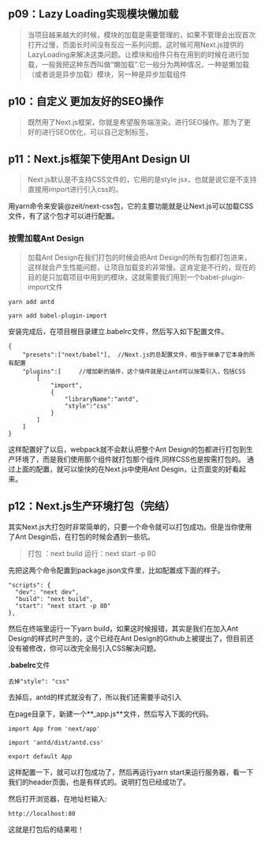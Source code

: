 ## p09：Lazy Loading实现模块懒加载
> 当项目越来越大的时候，模块的加载是需要管理的，如果不管理会出现首次打开过慢，页面长时间没有反应一系列问题。这时候可用Next.js提供的LazyLoading来解决这类问题。让模块和组件只有在用到的时候在进行加载，一般我把这种东西叫做“懒加载”.它一般分为两种情况，一种是懒加载（或者说是异步加载）模块，另一种是异步加载组件

## p10：自定义<Head> 更加友好的SEO操作
> 既然用了Next.js框架，你就是希望服务端渲染，进行SEO操作。那为了更好的进行SEO优化，可以自己定制<Head>标签，

## p11：Next.js框架下使用Ant Design UI
> Next.js默认是不支持CSS文件的，它用的是style jsx，也就是说它是不支持直接用import进行引入css的。

用yarn命令来安装@zeit/next-css包，它的主要功能就是让Next.js可以加载CSS文件，有了这个包才可以进行配置。

### 按需加载Ant Design
>加载Ant Design在我们打包的时候会把Ant Design的所有包都打包进来，这样就会产生性能问题，让项目加载变的非常慢。这肯定是不行的，现在的目的是只加载项目中用到的模块，这就需要我们用到一个babel-plugin-import文件

```
yarn add antd
```

```
yarn add babel-plugin-import
```

安装完成后，在项目根目录建立.babelrc文件，然后写入如下配置文件。
```
{
    "presets":["next/babel"],  //Next.js的总配置文件，相当于继承了它本身的所有配置
    "plugins":[     //增加新的插件，这个插件就是让antd可以按需引入，包括CSS
        [
            "import",
            {
                "libraryName":"antd",
                "style":"css"
            }
        ]
    ]
}
```

这样配置好了以后，webpack就不会默认把整个Ant Design的包都进行打包到生产环境了，而是我们使用那个组件就打包那个组件,同样CSS也是按需打包的。
通过上面的配置，就可以愉快的在Next.js中使用Ant Desgin，让页面变的好看起来。

## p12：Next.js生产环境打包（完结）
其实Next.js大打包时非常简单的，只要一个命令就可以打包成功。但是当你使用了Ant Desgin后，在打包的时候会遇到一些坑。

>打包 ：next build
>运行：next start -p 80

先把这两个命令配置到package.json文件里，比如配置成下面的样子。

```
"scripts": {
  "dev": "next dev",
  "build": "next build",
  "start": "next start -p 80"
},
```

然后在终端里运行一下yarn build，如果这时候报错，其实是我们在加入Ant Design的样式时产生的，这个已经在Ant Design的Github上被提出了，但目前还没有被修改，你可以改完全局引入CSS解决问题。

**.babelrc**文件

```
去掉"style": "css"
```
去掉后，antd的样式就没有了，所以我们还需要手动引入

在page目录下，新建一个**_app.js**文件，然后写入下面的代码。

```
import App from 'next/app'

import 'antd/dist/antd.css'

export default App
```
这样配置一下，就可以打包成功了，然后再运行yarn start来运行服务器，看一下我们的header页面，也是有样式的。说明打包已经成功了。

然后打开浏览器，在地址栏输入:
```
http://localhost:80
```
这就是打包后的结果啦！